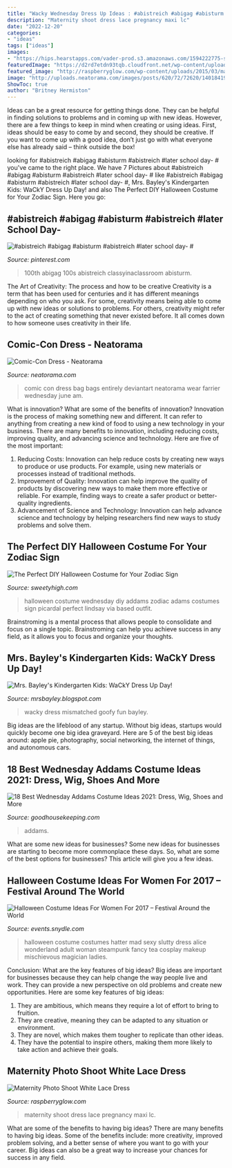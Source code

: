```yaml
---
title: "Wacky Wednesday Dress Up Ideas : #abistreich #abigag #abisturm #abistreich #later School Day- #"
description: "Maternity shoot dress lace pregnancy maxi lc"
date: "2022-12-20"
categories:
- "ideas"
tags: ["ideas"]
images:
- "https://hips.hearstapps.com/vader-prod.s3.amazonaws.com/1594222775-screen-shot-2020-07-08-at-10-38-35-am-1594222741.png?crop=0.9424703891708968xw:1xh;center,top&amp;resize=480:*"
featuredImage: "https://d2rd7etdn93tqb.cloudfront.net/wp-content/uploads/2016/10/wednesday-adams-diy100316.jpg"
featured_image: "http://raspberryglow.com/wp-content/uploads/2015/03/maternity-photo-111-682x1024.jpg"
image: "http://uploads.neatorama.com/images/posts/620/72/72620/1401841930-0.jpg"
ShowToc: true
author: "Britney Hermiston"
---
```



Ideas can be a great resource for getting things done. They can be helpful in finding solutions to problems and in coming up with new ideas. However, there are a few things to keep in mind when creating or using ideas. First, ideas should be easy to come by and second, they should be creative. If you want to come up with a good idea, don’t just go with what everyone else has already said – think outside the box!

	

		
looking for #abistreich #abigag #abisturm #abistreich #later school day- # you've came to the right place. We have 7 Pictures about #abistreich #abigag #abisturm #abistreich #later school day- # like #abistreich #abigag #abisturm #abistreich #later school day- #, Mrs. Bayley&#039;s Kindergarten Kids: WaCkY Dress Up Day! and also The Perfect DIY Halloween Costume for Your Zodiac Sign. Here you go:
		
    
## #abistreich #abigag #abisturm #abistreich #later School Day- #

<img loading=lazy src="https://i.pinimg.com/736x/a3/86/ff/a386ffbe9e6c6c0a4ff44cc7c1989aa3.jpg" onerror="this.onerror=null;this.src='https://tse4.mm.bing.net/th?id=OIP.xBtVxU4fFpUWkHOevjRVJAHaNK&amp;pid=15.1';" alt="#abistreich #abigag #abisturm #abistreich #later school day- #">

_Source: pinterest.com_

>100th abigag 100s abistreich classyinaclassroom abisturm. 

	

The Art of Creativity: The process and how to be creative
Creativity is a term that has been used for centuries and it has different meanings depending on who you ask. For some, creativity means being able to come up with new ideas or solutions to problems. For others, creativity might refer to the act of creating something that never existed before. It all comes down to how someone uses creativity in their life.

    
## Comic-Con Dress - Neatorama

<img loading=lazy src="http://uploads.neatorama.com/images/posts/620/72/72620/1401841930-0.jpg" onerror="this.onerror=null;this.src='https://tse4.mm.bing.net/th?id=OIP.KAPmk4pde2HQ63GvqEsT0wHaKr&amp;pid=15.1';" alt="Comic-Con Dress - Neatorama">

_Source: neatorama.com_

>comic con dress bag bags entirely deviantart neatorama wear farrier wednesday june am. 

	

What is innovation? What are some of the benefits of innovation?
Innovation is the process of making something new and different. It can refer to anything from creating a new kind of food to using a new technology in your business. There are many benefits to innovation, including reducing costs, improving quality, and advancing science and technology. Here are five of the most important: 
1. Reducing Costs: Innovation can help reduce costs by creating new ways to produce or use products. For example, using new materials or processes instead of traditional methods.
2. Improvement of Quality: Innovation can help improve the quality of products by discovering new ways to make them more effective or reliable. For example, finding ways to create a safer product or better-quality ingredients.
3. Advancement of Science and Technology: Innovation can help advance science and technology by helping researchers find new ways to study problems and solve them.

    
## The Perfect DIY Halloween Costume For Your Zodiac Sign

<img loading=lazy src="https://d2rd7etdn93tqb.cloudfront.net/wp-content/uploads/2016/10/wednesday-adams-diy100316.jpg" onerror="this.onerror=null;this.src='https://tse2.mm.bing.net/th?id=OIP.B_7EgMODQYOJMEfkNVwduwHaK3&amp;pid=15.1';" alt="The Perfect DIY Halloween Costume for Your Zodiac Sign">

_Source: sweetyhigh.com_

>halloween costume wednesday diy addams zodiac adams costumes sign picardal perfect lindsay via based outfit. 

	

Brainstroming is a mental process that allows people to consolidate and focus on a single topic. Brainstroming can help you achieve success in any field, as it allows you to focus and organize your thoughts.

    
## Mrs. Bayley&#039;s Kindergarten Kids: WaCkY Dress Up Day!

<img loading=lazy src="http://2.bp.blogspot.com/-TtlgREvmxc0/Uxqe_jQYugI/AAAAAAAAMR0/BqJfkPMTlTo/s1600/IMG_1200.jpg" onerror="this.onerror=null;this.src='https://tse4.mm.bing.net/th?id=OIP.eHAs_lLqA0tsGSJ9N47FwAHaJ4&amp;pid=15.1';" alt="Mrs. Bayley&#039;s Kindergarten Kids: WaCkY Dress Up Day!">

_Source: mrsbayley.blogspot.com_

>wacky dress mismatched goofy fun bayley. 

	

Big ideas are the lifeblood of any startup. Without big ideas, startups would quickly become one big idea graveyard. Here are 5 of the best big ideas around: apple pie, photography, social networking, the internet of things, and autonomous cars.

    
## 18 Best Wednesday Addams Costume Ideas 2021: Dress, Wig, Shoes And More

<img loading=lazy src="https://hips.hearstapps.com/vader-prod.s3.amazonaws.com/1594222775-screen-shot-2020-07-08-at-10-38-35-am-1594222741.png?crop=0.9424703891708968xw:1xh;center,top&amp;resize=480:*" onerror="this.onerror=null;this.src='https://tse4.mm.bing.net/th?id=OIP.VYl_ygHJ_2tztjwYu_3ulwHaLH&amp;pid=15.1';" alt="18 Best Wednesday Addams Costume Ideas 2021: Dress, Wig, Shoes and More">

_Source: goodhousekeeping.com_

>addams. 

	

What are some new ideas for businesses?
Some new ideas for businesses are starting to become more commonplace these days.  So, what are some of the best options for businesses? This article will give you a few ideas.

    
## Halloween Costume Ideas For Women For 2017 – Festival Around The World

<img loading=lazy src="https://events.snydle.com/files/2017/06/Halloween-Costume-Ideas-For-Women-2017-15.jpg" onerror="this.onerror=null;this.src='https://tse3.mm.bing.net/th?id=OIP.VVCkYU8iSCaCyBbt8heTYAHaRc&amp;pid=15.1';" alt="Halloween Costume Ideas For Women For 2017 – Festival Around the World">

_Source: events.snydle.com_

>halloween costume costumes hatter mad sexy slutty dress alice wonderland adult woman steampunk fancy tea cosplay makeup mischievous magician ladies. 

	

Conclusion: What are the key features of big ideas?
Big ideas are important for businesses because they can help change the way people live and work. They can provide a new perspective on old problems and create new opportunities. Here are some key features of big ideas: 
1. They are ambitious, which means they require a lot of effort to bring to fruition. 
2. They are creative, meaning they can be adapted to any situation or environment. 
3. They are novel, which makes them tougher to replicate than other ideas. 
4. They have the potential to inspire others, making them more likely to take action and achieve their goals.

    
## Maternity Photo Shoot White Lace Dress

<img loading=lazy src="http://raspberryglow.com/wp-content/uploads/2015/03/maternity-photo-111-682x1024.jpg" onerror="this.onerror=null;this.src='https://tse2.mm.bing.net/th?id=OIP.m8XFY1C_Zjp5prcuup6ECwHaLH&amp;pid=15.1';" alt="Maternity Photo Shoot White Lace Dress">

_Source: raspberryglow.com_

>maternity shoot dress lace pregnancy maxi lc. 

	

What are some of the benefits to having big ideas?
There are many benefits to having big ideas. Some of the benefits include: more creativity, improved problem solving, and a better sense of where you want to go with your career. Big ideas can also be a great way to increase your chances for success in any field.

